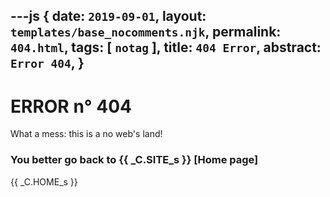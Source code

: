 ---js
{
  date:      `2019-09-01`,
  layout:    `templates/base_nocomments.njk`,
  permalink: `404.html`,
  tags:      [ `notag` ],
  title:     `404 Error`,
  abstract:  `Error 404`,
}
---
[comment]: # (======== Post ========)
# ERROR n° 404

What a mess: this is a no web's land!

### You better go back to {{ _C.SITE_s }} [Home page]

[comment]: # (======== Links ========)

{{ _C.HOME_s }}